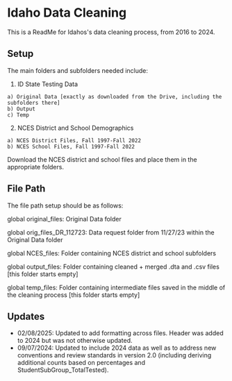 
# Idaho Data Cleaning

This is a ReadMe for Idahos's data cleaning process, from 2016 to 2024.

## Setup

The main folders and subfolders needed include:

  1) ID State Testing Data 

    a) Original Data [exactly as downloaded from the Drive, including the subfolders there]
    b) Output
    c) Temp

  2) NCES District and School Demographics

    a) NCES District Files, Fall 1997-Fall 2022  
    b) NCES School Files, Fall 1997-Fall 2022

Download the NCES district and school files and place them in the appropriate folders.

## File Path

The file path setup should be as follows: 

global original_files: Original Data folder

global orig_files_DR_112723: Data request folder from 11/27/23 within the Original Data folder

global NCES_files: Folder containing NCES district and school subfolders

global output_files: Folder containing cleaned + merged .dta and .csv files [this folder starts empty]

global temp_files: Folder containing intermediate files saved in the middle of the cleaning process [this folder starts empty]


## Updates
- 02/08/2025: Updated to add formatting across files. Header was added to 2024 but was not otherwise updated.
- 09/07/2024: Updated to include 2024 data as well as to address new conventions and review standards in version 2.0 (including deriving additional counts based on percentages and StudentSubGroup_TotalTested).
